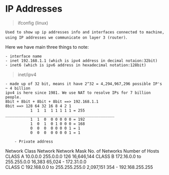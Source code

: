 
# IP Addresses

> ifconfig (linux)

`Used to show up ip addresses info and interfaces connected to machine, using IP addresses we communicate on layer 3 (router)`.

Here we have main three things to note:

	- interface name
	- inet 192.168.1.1 (which is ipv4 address in decimal notaion:32bit)
	- inet6 (which is ipv6 address in hexadecimal notation:128bit)

> inet/ipv4

	- made up of 32 bit, means it have 2^32 = 4,294,967,296 possible IP's ~ 4 billion
	ipv4 is here since 1981. We use NAT to resolve IPs for 7 billion people.
	8bit + 8bit + 8bit + 8bit ==> 192.168.1.1
	8bit ==> 128 64 32 16 8 4 2 1
	           1  1  1  1 1 1 1 1 = 255
	________________________________________________
			   1  1  0  0 0 0 0 0 = 192
			   1  0  1  0 1 0 0 0 = 168
			   0  0  0  0 0 0 0 1 = 1
			   0  0  0  0 0 0 0 1 = 1

		- Private address

Network Class	  Network        	    Network Mask		 No. of Networks		   Number of Hosts 
CLASS A 			  10.0.0.0			        255.0.0.0			    126					           16,646,144
CLASS B 			  172.16.0.0 to	        255.255.0.0 		    16,383				            65,024
				-				172.31.0.0 															
CLASS C 			  192.168.0.0 to 	    255.255.255.0 		2,097,151			            354
				-		  192.168.255.255